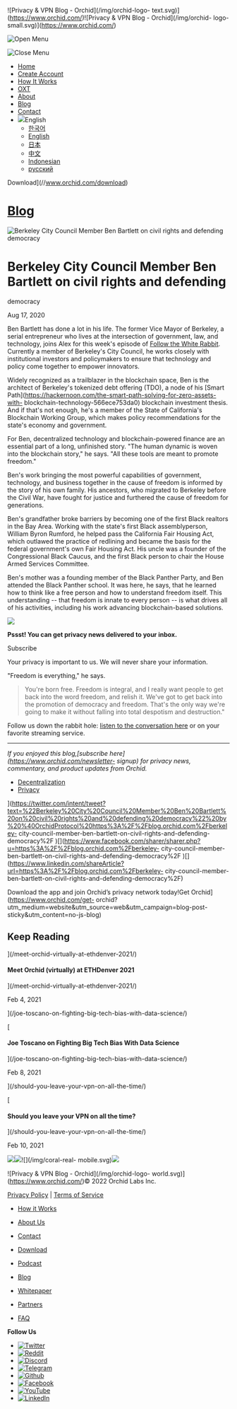 ![Privacy & VPN Blog - Orchid](/img/orchid-logo-
text.svg)](https://www.orchid.com/)![Privacy & VPN Blog - Orchid](/img/orchid-
logo-small.svg)](https://www.orchid.com/)

![Open Menu](/img/icons/hamburger.svg)

![Close Menu](/img/icons/close.svg)

  * [Home](https://www.orchid.com/)
  * [Create Account](https://www.orchid.com/join)
  * [How It Works](https://www.orchid.com/how-it-works)
  * [OXT](https://www.orchid.com/oxt)
  * [About](https://www.orchid.com/about-us)
  * [Blog](/)
  * [Contact](https://www.orchid.com/contact)
  * ![](/img/globe.svg)English
    * [한국어](//blog.ko.orchid.com/berkeley-city-council-member-ben-bartlett-on-civil-rights-and-defending-democracy/)
    * [English](//blog.orchid.com/berkeley-city-council-member-ben-bartlett-on-civil-rights-and-defending-democracy/)
    * [日本](//blog.ja.orchid.com/berkeley-city-council-member-ben-bartlett-on-civil-rights-and-defending-democracy/)
    * [中文](//blog.zh.orchid.com/berkeley-city-council-member-ben-bartlett-on-civil-rights-and-defending-democracy/)
    * [Indonesian](//blog.id.orchid.com/berkeley-city-council-member-ben-bartlett-on-civil-rights-and-defending-democracy/)
    * [русский](//blog.ru.orchid.com/berkeley-city-council-member-ben-bartlett-on-civil-rights-and-defending-democracy/)

Download](//www.orchid.com/download)

# [Blog](/)

![Berkeley City Council Member Ben Bartlett on civil rights and defending
democracy](/static/7417f9bd7f057a0f15279bddf885de8b/Orchid_BlogImage_BBartlett.jpg)

# Berkeley City Council Member Ben Bartlett on civil rights and defending
democracy

Aug 17, 2020  
  

Ben Bartlett has done a lot in his life. The former Vice Mayor of Berkeley, a
serial entrepreneur who lives at the intersection of government, law, and
technology, joins Alex for this week's episode of [Follow the White
Rabbit](https://www.orchid.com/podcast). Currently a member of Berkeley's City
Council, he works closely with institutional investors and policymakers to
ensure that technology and policy come together to empower innovators.

Widely recognized as a trailblazer in the blockchain space, Ben is the
architect of Berkeley's tokenized debt offering (TDO), a node of his [Smart
Path](https://hackernoon.com/the-smart-path-solving-for-zero-assets-with-
blockchain-technology-566ece753da0) blockchain investment thesis. And if
that's not enough, he's a member of the State of California's Blockchain
Working Group, which makes policy recommendations for the state's economy and
government.

For Ben, decentralized technology and blockchain-powered finance are an
essential part of a long, unfinished story. "The human dynamic is woven into
the blockchain story," he says. "All these tools are meant to promote
freedom."

Ben's work bringing the most powerful capabilities of government, technology,
and business together in the cause of freedom is informed by the story of his
own family. His ancestors, who migrated to Berkeley before the Civil War, have
fought for justice and furthered the cause of freedom for generations.

Ben's grandfather broke barriers by becoming one of the first Black realtors
in the Bay Area. Working with the state's first Black assemblyperson, William
Byron Rumford, he helped pass the California Fair Housing Act, which outlawed
the practice of redlining and became the basis for the federal government's
own Fair Housing Act. His uncle was a founder of the Congressional Black
Caucus, and the first Black person to chair the House Armed Services
Committee.

Ben's mother was a founding member of the Black Panther Party, and Ben
attended the Black Panther school. It was here, he says, that he learned how
to think like a free person and how to understand freedom itself. This
understanding -- that freedom is innate to every person -- is what drives all
of his activities, including his work advancing blockchain-based solutions.

![](/img/WhisperBunny.png)

**Pssst! You can get privacy news delivered to your inbox.**

Subscribe

Your privacy is important to us. We will never share your information.

"Freedom is everything," he says.

> You're born free. Freedom is integral, and I really want people to get back
> into the word freedom, and relish it. We've got to get back into the
> promotion of democracy and freedom. That's the only way we're going to make
> it without falling into total despotism and destruction."

Follow us down the rabbit hole: [listen to the conversation
here](https://www.orchid.com/podcast) or on your favorite streaming service.

* * *

 _If you enjoyed this blog,[subscribe here](https://www.orchid.com/newsletter-
signup) for privacy news, commentary, and product updates from Orchid._

  * [Decentralization](/tag/decentralization/)
  * [Privacy](/tag/privacy/)

](https://twitter.com/intent/tweet?text=%22Berkeley%20City%20Council%20Member%20Ben%20Bartlett%20on%20civil%20rights%20and%20defending%20democracy%22%20by%20%40OrchidProtocol%20https%3A%2F%2Fblog.orchid.com%2Fberkeley-
city-council-member-ben-bartlett-on-civil-rights-and-defending-democracy%2F
)[](https://www.facebook.com/sharer/sharer.php?u=https%3A%2F%2Fblog.orchid.com%2Fberkeley-
city-council-member-ben-bartlett-on-civil-rights-and-defending-democracy%2F
)[](https://www.linkedin.com/shareArticle?url=https%3A%2F%2Fblog.orchid.com%2Fberkeley-
city-council-member-ben-bartlett-on-civil-rights-and-defending-democracy%2F)

Download the app and join Orchid’s privacy network today!Get
Orchid](https://www.orchid.com/get-
orchid?utm_medium=website&utm_source=web&utm_campaign=blog-post-
sticky&utm_content=no-js-blog)

## Keep Reading

](/meet-orchid-virtually-at-ethdenver-2021/)

#### Meet Orchid (virtually) at ETHDenver 2021

](/meet-orchid-virtually-at-ethdenver-2021/)

Feb 4, 2021

](/joe-toscano-on-fighting-big-tech-bias-with-data-science/)

[

#### Joe Toscano on Fighting Big Tech Bias With Data Science

](/joe-toscano-on-fighting-big-tech-bias-with-data-science/)

Feb 8, 2021

](/should-you-leave-your-vpn-on-all-the-time/)

[

#### Should you leave your VPN on all the time?

](/should-you-leave-your-vpn-on-all-the-time/)

Feb 10, 2021

![](/img/coral-electric.svg)![](/img/coral-real.svg)![](/img/coral-real-
mobile.svg)![](/img/footer-fish.svg)

![Privacy & VPN Blog - Orchid](/img/orchid-logo-
world.svg)](https://www.orchid.com/)© 2022 Orchid Labs Inc.

[Privacy Policy](https://www.orchid.com/privacy-policy) | [Terms of
Service](https://www.orchid.com/service-terms)

  * [How it Works](https://www.orchid.com/how-it-works)
  * [About Us](https://www.orchid.com/about-us)
  * [Contact](https://www.orchid.com/contact)

  * [Download](https://www.orchid.com/download)
  * [Podcast](https://www.orchid.com/podcast)
  * [Blog](/)

  * [Whitepaper](https://www.orchid.com/assets/whitepaper/whitepaper.pdf)
  * [Partners](https://www.orchid.com/partners)
  * [FAQ](https://www.orchid.com/faq)

 **Follow Us**

  * [![Twitter](/img/icons/social-twitter.svg)](https://twitter.com/OrchidProtocol)
  * [![Reddit](/img/icons/reddit.svg)](https://www.reddit.com/r/orchid/)
  * [![Discord](/img/icons/social-discord.svg)](https://discord.gg/GDbxmjxX9F)
  * [![Telegram](/img/icons/social-telegram.svg)](https://www.t.me/OrchidOfficial)
  * [![Github](/img/icons/social-github.svg)](https://github.com/OrchidTechnologies)
  * [![Facebook](/img/icons/social-facebook.svg)](https://www.facebook.com/OrchidProtocol)
  * [![YouTube](/img/icons/social-youtube.svg)](https://www.youtube.com/channel/UCIH_BKBlNemsCzDhPYZBlHw)
  * [![LinkedIn](/img/icons/social-linkedin.svg)](https://www.linkedin.com/company/orchidprotocol)

